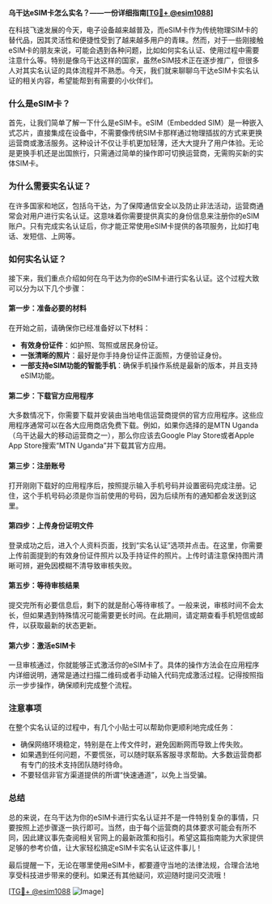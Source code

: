 **乌干达eSIM卡怎么实名？——一份详细指南[[TG💪+ @esim1088](https://t.me/s/esim1088)]**

在科技飞速发展的今天，电子设备越来越普及，而eSIM卡作为传统物理SIM卡的替代品，因其灵活性和便捷性受到了越来越多用户的青睐。然而，对于一些刚接触eSIM卡的朋友来说，可能会遇到各种问题，比如如何实名认证、使用过程中需要注意什么等。特别是像乌干达这样的国家，虽然eSIM技术正在逐步推广，但很多人对其实名认证的具体流程并不熟悉。今天，我们就来聊聊乌干达eSIM卡实名认证的相关内容，希望能帮到有需要的小伙伴们。

### 什么是eSIM卡？

首先，让我们简单了解一下什么是eSIM卡。eSIM（Embedded SIM）是一种嵌入式芯片，直接集成在设备中，不需要像传统SIM卡那样通过物理插拔的方式来更换运营商或激活服务。这种设计不仅让手机更加轻薄，还大大提升了用户体验。无论是更换手机还是出国旅行，只需通过简单的操作即可切换运营商，无需购买新的实体SIM卡。

### 为什么需要实名认证？

在许多国家和地区，包括乌干达，为了保障通信安全以及防止非法活动，运营商通常会对用户进行实名认证。这意味着你需要提供真实的身份信息来注册你的eSIM账户。只有完成实名认证后，你才能正常使用eSIM卡提供的各项服务，比如打电话、发短信、上网等。

### 如何实名认证？

接下来，我们重点介绍如何在乌干达为你的eSIM卡进行实名认证。这个过程大致可以分为以下几个步骤：

#### 第一步：准备必要的材料

在开始之前，请确保你已经准备好以下材料：
- **有效身份证件**：如护照、驾照或居民身份证。
- **一张清晰的照片**：最好是你手持身份证件正面照，方便验证身份。
- **一部支持eSIM功能的智能手机**：确保手机操作系统是最新的版本，并且支持eSIM功能。

#### 第二步：下载官方应用程序

大多数情况下，你需要下载并安装由当地电信运营商提供的官方应用程序。这些应用程序通常可以在各大应用商店免费下载。例如，如果你选择的是MTN Uganda（乌干达最大的移动运营商之一），那么你应该去Google Play Store或者Apple App Store搜索“MTN Uganda”并下载其官方应用。

#### 第三步：注册账号

打开刚刚下载好的应用程序后，按照提示输入手机号码并设置密码完成注册。记住，这个手机号码必须是你当前使用的号码，因为后续所有的通知都会发送到这里。

#### 第四步：上传身份证明文件

登录成功之后，进入个人资料页面，找到“实名认证”选项并点击。在这里，你需要上传前面提到的有效身份证件照片以及手持证件的照片。上传时请注意保持图片清晰可辨，避免因模糊不清导致审核失败。

#### 第五步：等待审核结果

提交完所有必要信息后，剩下的就是耐心等待审核了。一般来说，审核时间不会太长，但如果遇到特殊情况可能需要更长时间。在此期间，请定期查看手机短信或邮件，以获取最新的状态更新。

#### 第六步：激活eSIM卡

一旦审核通过，你就能够正式激活你的eSIM卡了。具体的操作方法会在应用程序内详细说明，通常是通过扫描二维码或者手动输入代码完成激活过程。记得按照指示一步步操作，确保顺利完成整个流程。

### 注意事项

在整个实名认证的过程中，有几个小贴士可以帮助你更顺利地完成任务：
- 确保网络环境稳定，特别是在上传文件时，避免因断网而导致上传失败。
- 如果遇到任何问题，不要慌张，可以随时联系客服寻求帮助。大多数运营商都有专门的技术支持团队随时待命。
- 不要轻信非官方渠道提供的所谓“快速通道”，以免上当受骗。

### 总结

总的来说，在乌干达为你的eSIM卡进行实名认证并不是一件特别复杂的事情，只要按照上述步骤逐一执行即可。当然，由于每个运营商的具体要求可能会有所不同，因此建议事先查阅相关官网上的最新政策和指引。希望这篇指南能为大家提供足够的参考价值，让大家轻松搞定eSIM卡实名认证这件事儿！

最后提醒一下，无论在哪里使用eSIM卡，都要遵守当地的法律法规，合理合法地享受科技进步带来的便利。如果还有其他疑问，欢迎随时提问交流哦！

[[TG💪+ @esim1088](https://t.me/s/esim1088) ![Image](https://i.postimg.cc/4NQfJmqS/Snipaste-2025-05-13-00-14-12.png)]